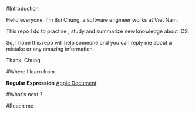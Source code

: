 #Introduction

Hello everyone, I'm Bui Chung, a software engineer works at Viet Nam.

This repo I do to practise , study and summarize new knowledge about iOS.

So, I hope this repo will help someone and you can reply me about a mistake or any amazing information.

Thank,
Chung.

#Where I learn from

**Regular Expression** [Apple Document](https://developer.apple.com/library/ios/documentation/Foundation/Reference/NSRegularExpression_Class/)

#What's next ?


#Reach me

